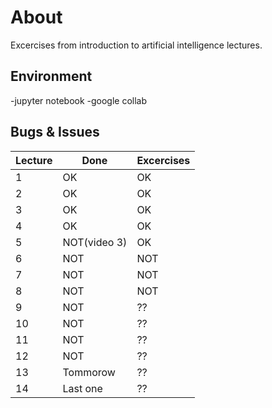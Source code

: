 # About

Excercises from introduction to artificial intelligence  lectures.

## Environment

-jupyter notebook
-google collab

## Bugs & Issues

Lecture      | Done         | Excercises 
------------ | ------------ | ------------ 
1 | OK | OK
2 | OK | OK
3 | OK | OK
4 | OK | OK
5 | NOT(video 3) | OK
6 | NOT | NOT
7 | NOT | NOT
8 | NOT | NOT
9 | NOT | ??
10 | NOT | ??
11 | NOT | ??
12 | NOT | ??
13 | Tommorow | ??
14 | Last one | ??